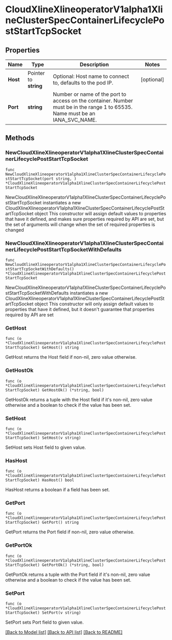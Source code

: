 # CloudXlineXlineoperatorV1alpha1XlineClusterSpecContainerLifecyclePostStartTcpSocket

## Properties

Name | Type | Description | Notes
------------ | ------------- | ------------- | -------------
**Host** | Pointer to **string** | Optional: Host name to connect to, defaults to the pod IP. | [optional] 
**Port** | **string** | Number or name of the port to access on the container. Number must be in the range 1 to 65535. Name must be an IANA_SVC_NAME. | 

## Methods

### NewCloudXlineXlineoperatorV1alpha1XlineClusterSpecContainerLifecyclePostStartTcpSocket

`func NewCloudXlineXlineoperatorV1alpha1XlineClusterSpecContainerLifecyclePostStartTcpSocket(port string, ) *CloudXlineXlineoperatorV1alpha1XlineClusterSpecContainerLifecyclePostStartTcpSocket`

NewCloudXlineXlineoperatorV1alpha1XlineClusterSpecContainerLifecyclePostStartTcpSocket instantiates a new CloudXlineXlineoperatorV1alpha1XlineClusterSpecContainerLifecyclePostStartTcpSocket object
This constructor will assign default values to properties that have it defined,
and makes sure properties required by API are set, but the set of arguments
will change when the set of required properties is changed

### NewCloudXlineXlineoperatorV1alpha1XlineClusterSpecContainerLifecyclePostStartTcpSocketWithDefaults

`func NewCloudXlineXlineoperatorV1alpha1XlineClusterSpecContainerLifecyclePostStartTcpSocketWithDefaults() *CloudXlineXlineoperatorV1alpha1XlineClusterSpecContainerLifecyclePostStartTcpSocket`

NewCloudXlineXlineoperatorV1alpha1XlineClusterSpecContainerLifecyclePostStartTcpSocketWithDefaults instantiates a new CloudXlineXlineoperatorV1alpha1XlineClusterSpecContainerLifecyclePostStartTcpSocket object
This constructor will only assign default values to properties that have it defined,
but it doesn't guarantee that properties required by API are set

### GetHost

`func (o *CloudXlineXlineoperatorV1alpha1XlineClusterSpecContainerLifecyclePostStartTcpSocket) GetHost() string`

GetHost returns the Host field if non-nil, zero value otherwise.

### GetHostOk

`func (o *CloudXlineXlineoperatorV1alpha1XlineClusterSpecContainerLifecyclePostStartTcpSocket) GetHostOk() (*string, bool)`

GetHostOk returns a tuple with the Host field if it's non-nil, zero value otherwise
and a boolean to check if the value has been set.

### SetHost

`func (o *CloudXlineXlineoperatorV1alpha1XlineClusterSpecContainerLifecyclePostStartTcpSocket) SetHost(v string)`

SetHost sets Host field to given value.

### HasHost

`func (o *CloudXlineXlineoperatorV1alpha1XlineClusterSpecContainerLifecyclePostStartTcpSocket) HasHost() bool`

HasHost returns a boolean if a field has been set.

### GetPort

`func (o *CloudXlineXlineoperatorV1alpha1XlineClusterSpecContainerLifecyclePostStartTcpSocket) GetPort() string`

GetPort returns the Port field if non-nil, zero value otherwise.

### GetPortOk

`func (o *CloudXlineXlineoperatorV1alpha1XlineClusterSpecContainerLifecyclePostStartTcpSocket) GetPortOk() (*string, bool)`

GetPortOk returns a tuple with the Port field if it's non-nil, zero value otherwise
and a boolean to check if the value has been set.

### SetPort

`func (o *CloudXlineXlineoperatorV1alpha1XlineClusterSpecContainerLifecyclePostStartTcpSocket) SetPort(v string)`

SetPort sets Port field to given value.



[[Back to Model list]](../README.md#documentation-for-models) [[Back to API list]](../README.md#documentation-for-api-endpoints) [[Back to README]](../README.md)


